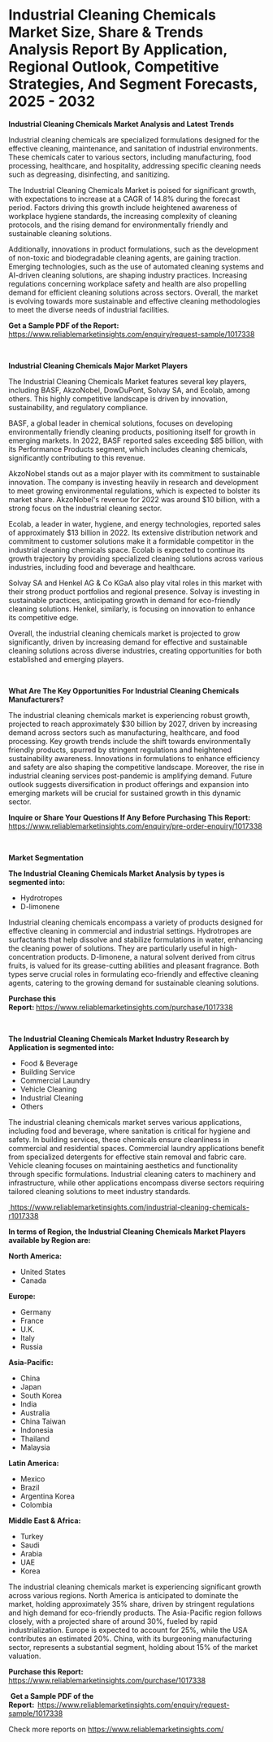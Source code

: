 <p><h1>Industrial Cleaning Chemicals Market Size, Share & Trends Analysis Report By Application, Regional Outlook, Competitive Strategies, And Segment Forecasts, 2025 - 2032</h1></p><p><strong>Industrial Cleaning Chemicals Market Analysis and Latest Trends</strong></p>
<p><p>Industrial cleaning chemicals are specialized formulations designed for the effective cleaning, maintenance, and sanitation of industrial environments. These chemicals cater to various sectors, including manufacturing, food processing, healthcare, and hospitality, addressing specific cleaning needs such as degreasing, disinfecting, and sanitizing.</p><p>The Industrial Cleaning Chemicals Market is poised for significant growth, with expectations to increase at a CAGR of 14.8% during the forecast period. Factors driving this growth include heightened awareness of workplace hygiene standards, the increasing complexity of cleaning protocols, and the rising demand for environmentally friendly and sustainable cleaning solutions. </p><p>Additionally, innovations in product formulations, such as the development of non-toxic and biodegradable cleaning agents, are gaining traction. Emerging technologies, such as the use of automated cleaning systems and AI-driven cleaning solutions, are shaping industry practices. Increasing regulations concerning workplace safety and health are also propelling demand for efficient cleaning solutions across sectors. Overall, the market is evolving towards more sustainable and effective cleaning methodologies to meet the diverse needs of industrial facilities.</p></p>
<p><strong>Get a Sample PDF of the Report:&nbsp;</strong> <a href="https://www.reliablemarketinsights.com/enquiry/request-sample/1017338?utm_campaign=2564&utm_medium=2&utm_source=Github&utm_content=ia&utm_term=02042025&utm_id=industrial-cleaning-chemicals">https://www.reliablemarketinsights.com/enquiry/request-sample/1017338</a></p>
<p>&nbsp;</p>
<p><strong>Industrial Cleaning Chemicals Major Market Players</strong></p>
<p><p>The Industrial Cleaning Chemicals Market features several key players, including BASF, AkzoNobel, DowDuPont, Solvay SA, and Ecolab, among others. This highly competitive landscape is driven by innovation, sustainability, and regulatory compliance.</p><p>BASF, a global leader in chemical solutions, focuses on developing environmentally friendly cleaning products, positioning itself for growth in emerging markets. In 2022, BASF reported sales exceeding $85 billion, with its Performance Products segment, which includes cleaning chemicals, significantly contributing to this revenue.</p><p>AkzoNobel stands out as a major player with its commitment to sustainable innovation. The company is investing heavily in research and development to meet growing environmental regulations, which is expected to bolster its market share. AkzoNobel's revenue for 2022 was around $10 billion, with a strong focus on the industrial cleaning sector.</p><p>Ecolab, a leader in water, hygiene, and energy technologies, reported sales of approximately $13 billion in 2022. Its extensive distribution network and commitment to customer solutions make it a formidable competitor in the industrial cleaning chemicals space. Ecolab is expected to continue its growth trajectory by providing specialized cleaning solutions across various industries, including food and beverage and healthcare.</p><p>Solvay SA and Henkel AG & Co KGaA also play vital roles in this market with their strong product portfolios and regional presence. Solvay is investing in sustainable practices, anticipating growth in demand for eco-friendly cleaning solutions. Henkel, similarly, is focusing on innovation to enhance its competitive edge.</p><p>Overall, the industrial cleaning chemicals market is projected to grow significantly, driven by increasing demand for effective and sustainable cleaning solutions across diverse industries, creating opportunities for both established and emerging players.</p></p>
<p>&nbsp;</p>
<p><strong>What Are The Key Opportunities For Industrial Cleaning Chemicals Manufacturers?</strong></p>
<p><p>The industrial cleaning chemicals market is experiencing robust growth, projected to reach approximately $30 billion by 2027, driven by increasing demand across sectors such as manufacturing, healthcare, and food processing. Key growth trends include the shift towards environmentally friendly products, spurred by stringent regulations and heightened sustainability awareness. Innovations in formulations to enhance efficiency and safety are also shaping the competitive landscape. Moreover, the rise in industrial cleaning services post-pandemic is amplifying demand. Future outlook suggests diversification in product offerings and expansion into emerging markets will be crucial for sustained growth in this dynamic sector.</p></p>
<p><strong>Inquire or Share Your Questions If Any Before Purchasing This Report:</strong> <a href="https://www.reliablemarketinsights.com/enquiry/pre-order-enquiry/1017338?utm_campaign=2564&utm_medium=2&utm_source=Github&utm_content=ia&utm_term=02042025&utm_id=industrial-cleaning-chemicals">https://www.reliablemarketinsights.com/enquiry/pre-order-enquiry/1017338</a></p>
<p>&nbsp;</p>
<p><strong>Market Segmentation</strong></p>
<p><strong>The Industrial Cleaning Chemicals Market Analysis by types is segmented into:</strong></p>
<p><ul><li>Hydrotropes</li><li>D-limonene</li></ul></p>
<p><p>Industrial cleaning chemicals encompass a variety of products designed for effective cleaning in commercial and industrial settings. Hydrotropes are surfactants that help dissolve and stabilize formulations in water, enhancing the cleaning power of solutions. They are particularly useful in high-concentration products. D-limonene, a natural solvent derived from citrus fruits, is valued for its grease-cutting abilities and pleasant fragrance. Both types serve crucial roles in formulating eco-friendly and effective cleaning agents, catering to the growing demand for sustainable cleaning solutions.</p></p>
<p><strong>Purchase this Report:&nbsp;</strong><a href="https://www.reliablemarketinsights.com/purchase/1017338?utm_campaign=2564&utm_medium=2&utm_source=Github&utm_content=ia&utm_term=02042025&utm_id=industrial-cleaning-chemicals">https://www.reliablemarketinsights.com/purchase/1017338</a></p>
<p>&nbsp;</p>
<p><strong>The Industrial Cleaning Chemicals Market Industry Research by Application is segmented into:</strong></p>
<p><ul><li>Food & Beverage</li><li>Building Service</li><li>Commercial Laundry</li><li>Vehicle Cleaning</li><li>Industrial Cleaning</li><li>Others</li></ul></p>
<p><p>The industrial cleaning chemicals market serves various applications, including food and beverage, where sanitation is critical for hygiene and safety. In building services, these chemicals ensure cleanliness in commercial and residential spaces. Commercial laundry applications benefit from specialized detergents for effective stain removal and fabric care. Vehicle cleaning focuses on maintaining aesthetics and functionality through specific formulations. Industrial cleaning caters to machinery and infrastructure, while other applications encompass diverse sectors requiring tailored cleaning solutions to meet industry standards.</p></p>
<p><a href="https://www.reliablemarketinsights.com/industrial-cleaning-chemicals-r1017338?utm_campaign=2564&utm_medium=2&utm_source=Github&utm_content=ia&utm_term=02042025&utm_id=industrial-cleaning-chemicals">&nbsp;https://www.reliablemarketinsights.com/industrial-cleaning-chemicals-r1017338</a></p>
<p><strong>In terms of Region, the Industrial Cleaning Chemicals Market Players available by Region are:</strong></p>
<p>
    <p> <strong> North America: </strong>
        <ul>
            <li>United States</li>
            <li>Canada</li>
        </ul>
        </p> 
    <p> <strong> Europe: </strong>
        <ul>
            <li>Germany</li>
            <li>France</li>
            <li>U.K.</li>
            <li>Italy</li>
            <li>Russia</li>
        </ul>
        </p> 
    <p> <strong> Asia-Pacific: </strong>
        <ul>
            <li>China</li>
            <li>Japan</li>
            <li>South Korea</li>
            <li>India</li>
            <li>Australia</li>
            <li>China Taiwan</li>
            <li>Indonesia</li>
            <li>Thailand</li>
            <li>Malaysia</li>
        </ul>
        </p> 
    <p> <strong> Latin America: </strong>
        <ul>
            <li>Mexico</li>
            <li>Brazil</li>
            <li>Argentina Korea</li>
            <li>Colombia</li>
        </ul>
        </p> 
    <p> <strong> Middle East & Africa: </strong>
        <ul>
            <li>Turkey</li>
            <li>Saudi</li>
            <li>Arabia</li>
            <li>UAE</li>
            <li>Korea</li>
        </ul>
    </p>
    </p>
<p><p>The industrial cleaning chemicals market is experiencing significant growth across various regions. North America is anticipated to dominate the market, holding approximately 35% share, driven by stringent regulations and high demand for eco-friendly products. The Asia-Pacific region follows closely, with a projected share of around 30%, fueled by rapid industrialization. Europe is expected to account for 25%, while the USA contributes an estimated 20%. China, with its burgeoning manufacturing sector, represents a substantial segment, holding about 15% of the market valuation.</p></p>
<p><strong>Purchase this Report: </strong><a href="https://www.reliablemarketinsights.com/purchase/1017338?utm_campaign=2564&utm_medium=2&utm_source=Github&utm_content=ia&utm_term=02042025&utm_id=industrial-cleaning-chemicals">https://www.reliablemarketinsights.com/purchase/1017338</a></p>
<p>&nbsp;<strong>Get a Sample PDF of the Report:&nbsp;&nbsp;</strong><a href="https://www.reliablemarketinsights.com/enquiry/request-sample/1017338?utm_campaign=2564&utm_medium=2&utm_source=Github&utm_content=ia&utm_term=02042025&utm_id=industrial-cleaning-chemicals">https://www.reliablemarketinsights.com/enquiry/request-sample/1017338</a></p>
<p><strong></strong></p>
<p>Check more reports on <a href="https://www.reliablemarketinsights.com/?utm_campaign=2564&utm_medium=2&utm_source=Github&utm_content=ia&utm_term=02042025&utm_id=industrial-cleaning-chemicals">https://www.reliablemarketinsights.com/</a></p>